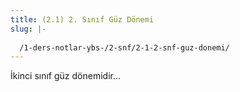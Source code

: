 ```yaml
---
title: (2.1) 2. Sınıf Güz Dönemi
slug: |-
  
  /1-ders-notlar-ybs-/2-snf/2-1-2-snf-guz-donemi/
---
```



İkinci sınıf güz dönemidir... 